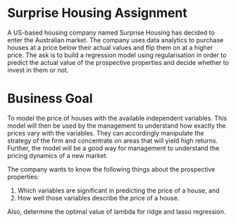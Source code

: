 # Surprise Housing Assignment

A US-based housing company named Surprise Housing has decided to enter the Australian market. The company uses data analytics to purchase houses at a price below their actual values and flip them on at a higher price. The ask is to build a regression model using regularisation in order to predict the actual value of the prospective properties and decide whether to invest in them or not.

# Business Goal 

To model the price of houses with the available independent variables. This model will then be used by the management to understand how exactly the prices vary with the variables. They can accordingly manipulate the strategy of the firm and concentrate on areas that will yield high returns. Further, the model will be a good way for management to understand the pricing dynamics of a new market.

The company wants to know the following things about the prospective properties:

1) Which variables are significant in predicting the price of a house, and
2) How well those variables describe the price of a house. 

Also, determine the optimal value of lambda for ridge and lasso regression.
